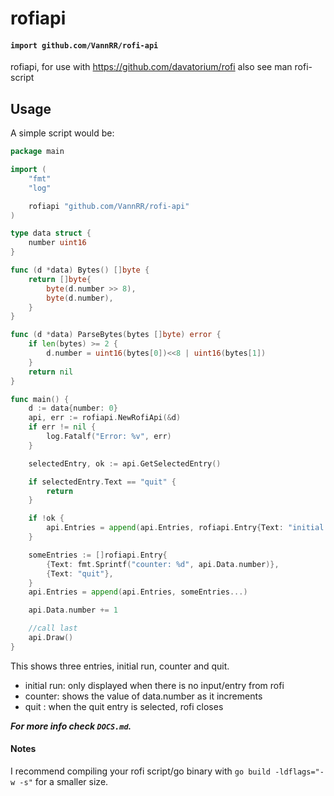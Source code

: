 # rofiapi

#### `import github.com/VannRR/rofi-api`

rofiapi, for use with https://github.com/davatorium/rofi also see man rofi-script

## Usage

A simple script would be:
```go
package main

import (
	"fmt"
	"log"

	rofiapi "github.com/VannRR/rofi-api"
)

type data struct {
	number uint16
}

func (d *data) Bytes() []byte {
	return []byte{
		byte(d.number >> 8),
		byte(d.number),
	}
}

func (d *data) ParseBytes(bytes []byte) error {
	if len(bytes) >= 2 {
		d.number = uint16(bytes[0])<<8 | uint16(bytes[1])
	}
	return nil
}

func main() {
	d := data{number: 0}
	api, err := rofiapi.NewRofiApi(&d)
	if err != nil {
		log.Fatalf("Error: %v", err)
	}

	selectedEntry, ok := api.GetSelectedEntry()

	if selectedEntry.Text == "quit" {
		return
	}

	if !ok {
		api.Entries = append(api.Entries, rofiapi.Entry{Text: "initial run"})
	}

	someEntries := []rofiapi.Entry{
		{Text: fmt.Sprintf("counter: %d", api.Data.number)},
		{Text: "quit"},
	}
	api.Entries = append(api.Entries, someEntries...)

	api.Data.number += 1

	//call last
	api.Draw()
}
```
This shows three entries, initial run, counter and quit.
- initial run: only displayed when there is no input/entry from rofi
- counter: shows the value of data.number as it increments
- quit : when the quit entry is selected, rofi closes

***For more info check `DOCS.md`.***

#### Notes
I recommend compiling your rofi script/go binary with `go build -ldflags="-w -s"` for a smaller size.
